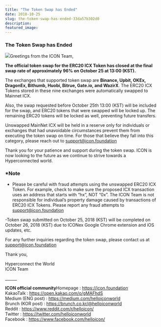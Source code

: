 ```yaml
---
title: "The Token Swap has Ended"
date: 2018-10-25
slug: the-token-swap-has-ended-33da57b302d0
description:
featured_image:
---
```


### **The Token Swap has Ended**

![](https://cdn-images-1.medium.com/max/800/0*19E8GlvhXpryV8-L)Greetings from the ICON Team,

**The official token swap for the ERC20 ICX Token has closed at the final swap rate of approximately 96% on October 25 at 13:00 (KST).**

The exchanges that supported token swap are **Binance, Upbit, OKEx, DragonEx, Bithumb, Huobi, Bitrue, Gate.io, and WazirX**. The ERC20 ICX Tokens stored in these nine exchanges were automatically swapped to Mainnet ICX.

Also, the swap requested before October 25th 13:00 (KST) will be included for the swap, and ERC20 tokens that were swapped will be locked up. The remaining ERC20 tokens will be locked as well, preventing future transfers.

Unswapped MainNet ICX will be held in a reserve only for individuals or exchanges that had unavoidable circumstances prevent them from executing the token swap on time. For those that believe they fall into this category, please reach out to support@icon.foundation

Thank you for your patience and support during the token swap. ICON is now looking to the future as we continue to strive towards a Hyperconnected world.

### ***Note**

- Please be careful with fraud attempts using the unswapped ERC20 ICX Token. For example, check to make sure the proposed ICX transaction uses an address that starts with “hx”, NOT “0x”. The ICON Team is not responsible for individual’s property damage caused by transactions of ERC20 ICX Tokens. Please report any fraud attempts to [support@icon.foundation](http://support@icon.foundation)

-Token swap submitted on October 25, 2018 (KST) will be completed on October 26, 2018 (KST) due to ICONex Google Chrome extension and iOS updates, etc.

For any further inquiries regarding the token swap, please contact us at [support@icon.foundation](http://support@icon.foundation)

Thank you,

Hyperconnect the World  
ICON Team

\_\_\_\_\_\_

**ICON official community**Homepage : <https://icon.foundation>  
KakaoTalk : <https://open.kakao.com/o/gMAFhdS>  
Medium (ENG post) : <https://medium.com/helloiconworld>  
Brunch (KOR post) : <https://brunch.co.kr/@helloiconworld>  
Reddit : <https://www.reddit.com/r/helloicon/>  
Twitter : <https://twitter.com/helloiconworld>  
Facebook : <https://www.facebook.com/helloicon/>

